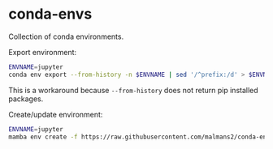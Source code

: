 # conda-envs
Collection of conda environments.

Export environment:
```bash
ENVNAME=jupyter
conda env export --from-history -n $ENVNAME | sed '/^prefix:/d' > $ENVNAME.yml && conda env export -n $ENVNAME | sed -ne '/pip:/,$ p' | sed '/^prefix:/d' | sed 's/\=.*//' >> $ENVNAME.yml
```
This is a workaround because `--from-history` does not return pip installed packages.

Create/update environment:
```bash
ENVNAME=jupyter
mamba env create -f https://raw.githubusercontent.com/malmans2/conda-envs/main/$ENVNAME.yml || mamba env update -f https://raw.githubusercontent.com/malmans2/conda-envs/main/$ENVNAME.yml
```
